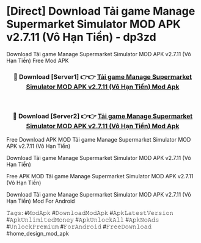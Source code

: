 # [Direct] Download Tải game Manage Supermarket Simulator MOD APK v2.7.11 (Vô Hạn Tiền) - dp3zd
Download Tải game Manage Supermarket Simulator MOD APK v2.7.11 (Vô Hạn Tiền) Free Mod APK

<div align="center">
<h3>🔴 Download [Server1] 👉👉 <a href="https://apk-comot.site?title=Tải_game_Manage_Supermarket_Simulator_MOD_APK_v2.7.11_(Vô_Hạn_Tiền)">Tải game Manage Supermarket Simulator MOD APK v2.7.11 (Vô Hạn Tiền) Mod Apk</a></h3><br>

<h3>🔴 Download [Server2] 👉👉 <a href="https://apk-comot.site?title=Tải_game_Manage_Supermarket_Simulator_MOD_APK_v2.7.11_(Vô_Hạn_Tiền)">Tải game Manage Supermarket Simulator MOD APK v2.7.11 (Vô Hạn Tiền) Mod Apk</a></h3>
</div>


Free Download APK MOD Tải game Manage Supermarket Simulator MOD APK v2.7.11 (Vô Hạn Tiền)

Download Tải game Manage Supermarket Simulator MOD APK v2.7.11 (Vô Hạn Tiền) 

Free APK MOD Tải game Manage Supermarket Simulator MOD APK v2.7.11 (Vô Hạn Tiền) 

Download Tải game Manage Supermarket Simulator MOD APK v2.7.11 (Vô Hạn Tiền) Mod For Android

𝚃𝚊𝚐𝚜: #𝙼𝚘𝚍𝙰𝚙𝚔 #𝙳𝚘𝚠𝚗𝚕𝚘𝚊𝚍𝙼𝚘𝚍𝙰𝚙𝚔 #𝙰𝚙𝚔𝙻𝚊𝚝𝚎𝚜𝚝𝚅𝚎𝚛𝚜𝚒𝚘𝚗 #𝙰𝚙𝚔𝚄𝚗𝚕𝚒𝚖𝚒𝚝𝚎𝚍𝙼𝚘𝚗𝚎𝚢 #𝙰𝚙𝚔𝚄𝚗𝚕𝚘𝚌𝚔𝙰𝚕𝚕 #𝙰𝚙𝚔𝙽𝚘𝙰𝚍𝚜 #𝚄𝚗𝚕𝚘𝚌𝚔𝙿𝚛𝚎𝚖𝚒𝚞𝚖 #𝙵𝚘𝚛𝙰𝚗𝚍𝚛𝚘𝚒𝚍 #𝙵𝚛𝚎𝚎𝙳𝚘𝚠𝚗𝚕𝚘𝚊𝚍 #home_design_mod_apk
